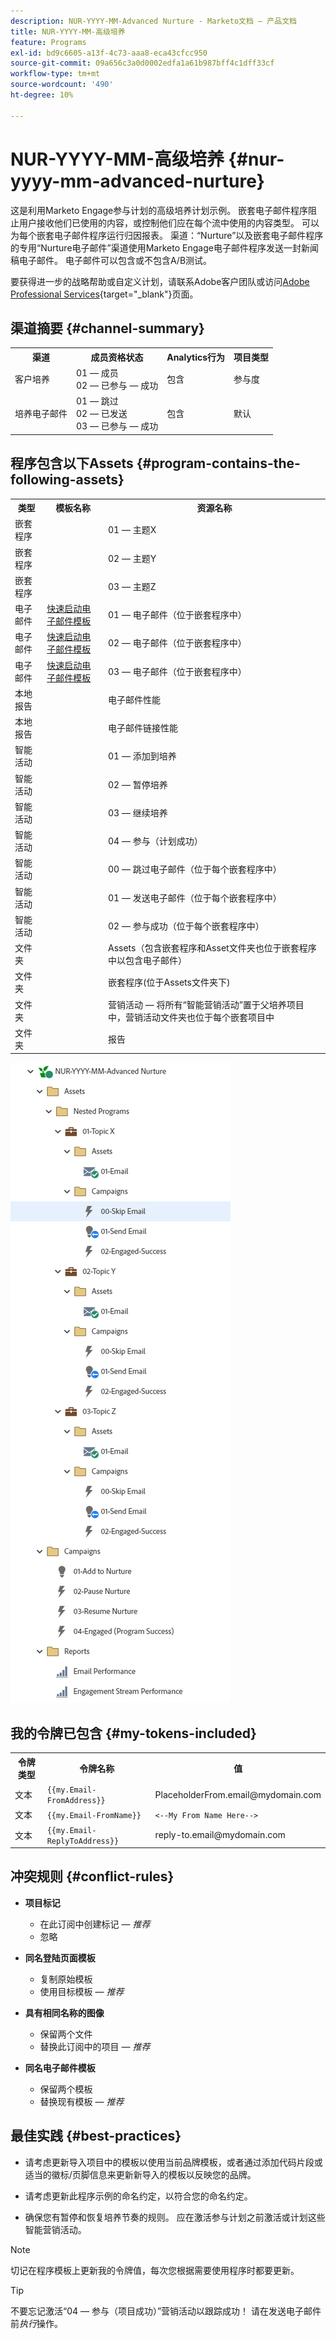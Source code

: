 ```yaml
---
description: NUR-YYYY-MM-Advanced Nurture - Marketo文档 — 产品文档
title: NUR-YYYY-MM-高级培养
feature: Programs
exl-id: bd9c6605-a13f-4c73-aaa8-eca43cfcc950
source-git-commit: 09a656c3a0d0002edfa1a61b987bff4c1dff33cf
workflow-type: tm+mt
source-wordcount: '490'
ht-degree: 10%

---
```


# NUR-YYYY-MM-高级培养 {#nur-yyyy-mm-advanced-nurture}

这是利用Marketo Engage参与计划的高级培养计划示例。 嵌套电子邮件程序阻止用户接收他们已使用的内容，或控制他们应在每个流中使用的内容类型。 可以为每个嵌套电子邮件程序运行归因报表。 渠道：“Nurture”以及嵌套电子邮件程序的专用“Nurture电子邮件”渠道使用Marketo Engage电子邮件程序发送一封新闻稿电子邮件。 电子邮件可以包含或不包含A/B测试。

要获得进一步的战略帮助或自定义计划，请联系Adobe客户团队或访问[Adobe Professional Services](https://business.adobe.com/cn/customers/consulting-services/main.html){target="_blank"}页面。

## 渠道摘要 {#channel-summary}

<table style="table-layout:auto">
 <tbody>
  <tr>
   <th>渠道</th>
   <th>成员资格状态</th>
   <th>Analytics行为</th>
   <th>项目类型</th>
  </tr>
  <tr>
   <td>客户培养</td>
   <td>01 — 成员
<br/>02 — 已参与 — 成功</td>
   <td>包含</td>
   <td>参与度</td>
  </tr>
  <tr>
   <td>培养电子邮件</td>
   <td>01 — 跳过
<br/>02 — 已发送
<br/>03 — 已参与 — 成功</td>
   <td>包含</td>
   <td>默认</td>
  </tr>
 </tbody>
</table>

## 程序包含以下Assets {#program-contains-the-following-assets}

<table style="table-layout:auto">
 <tbody>
  <tr>
   <th>类型</th>
   <th>模板名称</th>
   <th>资源名称</th>
  </tr>
   <tr>
   <td>嵌套程序</td>
   <td> </td>
   <td>01 — 主题X</td>
  </tr>
  <tr>
   <td>嵌套程序</td>
   <td> </td>
   <td>02 — 主题Y</td>
  </tr>
  <tr>
   <td>嵌套程序</td>
   <td> </td>
   <td>03 — 主题Z</td>
  </tr>
  <tr>
   <td>电子邮件</td>
   <td><a href="/help/marketo/product-docs/core-marketo-concepts/programs/program-library/quick-start-email-template.md" target="_blank">快速启动电子邮件模板</a></td>
   <td>01 — 电子邮件（位于嵌套程序中）</td>
  </tr>
   <tr>
   <td>电子邮件</td>
   <td><a href="/help/marketo/product-docs/core-marketo-concepts/programs/program-library/quick-start-email-template.md" target="_blank">快速启动电子邮件模板</a></td>
   <td>02 — 电子邮件（位于嵌套程序中）</td>
  </tr>
   <tr>
   <td>电子邮件</td>
   <td><a href="/help/marketo/product-docs/core-marketo-concepts/programs/program-library/quick-start-email-template.md" target="_blank">快速启动电子邮件模板</a></td>
   <td>03 — 电子邮件（位于嵌套程序中）</td>
  </tr>
  <tr>
   <td>本地报告</td>
   <td> </td>
   <td>电子邮件性能</td>
  </tr>
  <tr>
   <td>本地报告</td>
   <td> </td>
   <td>电子邮件链接性能</td>
  </tr>
  <tr>
  <tr>
   <td>智能活动</td>
   <td> </td>
   <td>01 — 添加到培养</td>
  </tr>
  <tr>
   <td>智能活动</td>
   <td> </td>
   <td>02 — 暂停培养</td>
  </tr>
  <tr>
   <td>智能活动</td>
   <td> </td>
   <td>03 — 继续培养</td>
  </tr>
  <tr>
   <td>智能活动</td>
   <td> </td>
   <td>04 — 参与（计划成功）</td>
  </tr>
  <tr>
   <td>智能活动</td>
   <td> </td>
   <td>00 — 跳过电子邮件（位于每个嵌套程序中）</td>
  </tr>
  <tr>
   <td>智能活动</td>
   <td> </td>
   <td>01 — 发送电子邮件（位于每个嵌套程序中）</td>
  </tr>
  <tr>
   <td>智能活动</td>
   <td> </td>
   <td>02 — 参与成功（位于每个嵌套程序中）</td>
  </tr>
  <tr>
   <td>文件夹</td>
   <td> </td>
   <td>Assets（包含嵌套程序和Asset文件夹也位于嵌套程序中以包含电子邮件）</td>
  </tr>
  <tr>
   <td>文件夹</td>
   <td> </td>
   <td>嵌套程序(位于Assets文件夹下)</td>
  </tr>
  <tr>
   <td>文件夹</td>
   <td> </td>
   <td>营销活动 — 将所有“智能营销活动”置于父培养项目中，营销活动文件夹也位于每个嵌套项目中</td>
  </tr>
  <tr>
   <td>文件夹</td>
   <td> </td>
   <td>报告</td>
  </tr>
 </tbody>
</table>

![](assets/nur-yyyy-mm-advanced-nurture-1.png)

## 我的令牌已包含 {#my-tokens-included}

<table style="table-layout:auto">
 <tbody>
  <tr>
   <th>令牌类型</th>
   <th>令牌名称</th>
   <th>值</th>
  </tr>
  <tr>
   <td>文本</td>
   <td><code>{{my.Email-FromAddress}}</code></td>
   <td>PlaceholderFrom.email@mydomain.com</td>
  </tr>
  <tr>
   <td>文本</td>
   <td><code>{{my.Email-FromName}}</code></td>
   <td><code><--My From Name Here--></code></td>
  </tr>
  <tr>
   <td>文本</td>
   <td><code>{{my.Email-ReplyToAddress}}</code></td>
   <td>reply-to.email@mydomain.com</td>
  </tr>
 </tbody>
</table>

## 冲突规则 {#conflict-rules}

* **项目标记**
   * 在此订阅中创建标记 — _推荐_
   * 忽略

* **同名登陆页面模板**
   * 复制原始模板
   * 使用目标模板 — _推荐_

* **具有相同名称的图像**
   * 保留两个文件
   * 替换此订阅中的项目 — _推荐_

* **同名电子邮件模板**
   * 保留两个模板
   * 替换现有模板 — _推荐_

## 最佳实践 {#best-practices}

* 请考虑更新导入项目中的模板以使用当前品牌模板，或者通过添加代码片段或适当的徽标/页脚信息来更新新导入的模板以反映您的品牌。

* 请考虑更新此程序示例的命名约定，以符合您的命名约定。

* 确保您有暂停和恢复培养节奏的规则。 应在激活参与计划之前激活或计划这些智能营销活动。

>[!NOTE]
>
>切记在程序模板上更新我的令牌值，每次您根据需要使用程序时都要更新。

>[!TIP]
>
>不要忘记激活“04 — 参与（项目成功）”营销活动以跟踪成功！ 请在发送电子邮件前&#x200B;_执行_&#x200B;操作。
